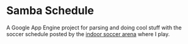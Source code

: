 Samba Schedule
==============

A Google App Engine project for parsing and doing cool stuff with the soccer schedule posted by the [indoor soccer arena][1] where I play.

[1]: http://samba-soccer.com/